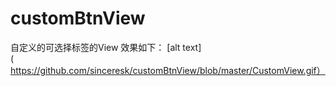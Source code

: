 # customBtnView
自定义的可选择标签的View
效果如下：
[alt text](https://github.com/sinceresk/customBtnView/blob/master/CustomView.gif）

